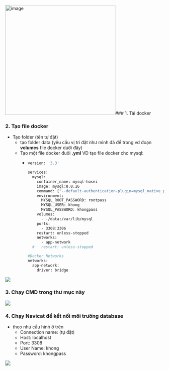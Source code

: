 <img width="350" alt="image" src="https://github.com/NguyenTungBach/bach_interview/assets/78024702/28ab9dc6-042f-400e-b1d5-2ee674dfc7f9">### 1. Tải docker
### 2. Tạo file docker
- Tạo folder (tên tự đặt)
  - tạo folder data (yêu cầu vị trí đặt như mình đã để trong vd đoạn **volumes** file docker dưới đây)
  - Tạo một file docker đuôi **.yml** VD tạo file docker cho mysql:
    - ```sh
      version: '3.3'

      services:
        mysql:
          container_name: mysql-hosei
          image: mysql:8.0.16
          command: ["--default-authentication-plugin=mysql_native_password", "--sql_mode=NO_ENGINE_SUBSTITUTION"]
          environment:
            MYSQL_ROOT_PASSWORD: rootpass
            MYSQL_USER: khong
            MYSQL_PASSWORD: khongpass  
          volumes:
            - ./data:/var/lib/mysql
          ports:
            - 3308:3306
          restart: unless-stopped
          networks:
            - app-network
        #   restart: unless-stopped
      
      #Docker Networks
      networks:
        app-network:
          driver: bridge
      ```

![](https://res.cloudinary.com/do5mcnq9w/image/upload/v1705476930/docker/docker_sql.png)

### 3. Chạy CMD trong thư mục này

![](https://res.cloudinary.com/do5mcnq9w/image/upload/v1705477313/docker/image_pk0wdh.png)

### 4. Chạy Navicat để kết nối môi trường database
- theo như cấu hình ở trên
  -  Connection name: (tự đặt)
  -  Host: localhost
  -  Port: 3308
  -  User Name: khong
  -  Password: khongpass
 
![](https://res.cloudinary.com/do5mcnq9w/image/upload/v1705477823/docker/download_e8pcrv.png)
